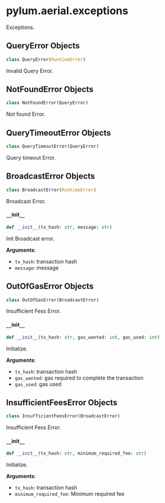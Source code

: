 <a id="pylum.aerial.exceptions"></a>

# pylum.aerial.exceptions

Exceptions.

<a id="pylum.aerial.exceptions.QueryError"></a>

## QueryError Objects

```python
class QueryError(RuntimeError)
```

Invalid Query Error.

<a id="pylum.aerial.exceptions.NotFoundError"></a>

## NotFoundError Objects

```python
class NotFoundError(QueryError)
```

Not found Error.

<a id="pylum.aerial.exceptions.QueryTimeoutError"></a>

## QueryTimeoutError Objects

```python
class QueryTimeoutError(QueryError)
```

Query timeout Error.

<a id="pylum.aerial.exceptions.BroadcastError"></a>

## BroadcastError Objects

```python
class BroadcastError(RuntimeError)
```

Broadcast Error.

<a id="pylum.aerial.exceptions.BroadcastError.__init__"></a>

#### `__`init`__`

```python
def __init__(tx_hash: str, message: str)
```

Init Broadcast error.

**Arguments**:

- `tx_hash`: transaction hash
- `message`: message

<a id="pylum.aerial.exceptions.OutOfGasError"></a>

## OutOfGasError Objects

```python
class OutOfGasError(BroadcastError)
```

Insufficient Fess Error.

<a id="pylum.aerial.exceptions.OutOfGasError.__init__"></a>

#### `__`init`__`

```python
def __init__(tx_hash: str, gas_wanted: int, gas_used: int)
```

Initialize.

**Arguments**:

- `tx_hash`: transaction hash
- `gas_wanted`: gas required to complete the transaction
- `gas_used`: gas used

<a id="pylum.aerial.exceptions.InsufficientFeesError"></a>

## InsufficientFeesError Objects

```python
class InsufficientFeesError(BroadcastError)
```

Insufficient Fess Error.

<a id="pylum.aerial.exceptions.InsufficientFeesError.__init__"></a>

#### `__`init`__`

```python
def __init__(tx_hash: str, minimum_required_fee: str)
```

Initialize.

**Arguments**:

- `tx_hash`: transaction hash
- `minimum_required_fee`: Minimum required fee

